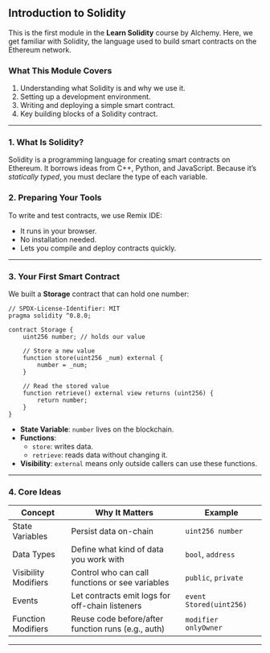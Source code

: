 ## Introduction to Solidity 

This is the first module in the **Learn Solidity** course by Alchemy. Here, we get familiar with Solidity, the language used to build smart contracts on the Ethereum network.

### What This Module Covers
1. Understanding what Solidity is and why we use it.
2. Setting up a development environment.
3. Writing and deploying a simple smart contract.
4. Key building blocks of a Solidity contract.

---

### 1. What Is Solidity?
Solidity is a programming language for creating smart contracts on Ethereum. It borrows ideas from C++, Python, and JavaScript. Because it’s _statically typed_, you must declare the type of each variable.

### 2. Preparing Your Tools
To write and test contracts, we use Remix IDE:
- It runs in your browser.
- No installation needed.
- Lets you compile and deploy contracts quickly.


---

### 3. Your First Smart Contract
We built a **Storage** contract that can hold one number:

```solidity
// SPDX-License-Identifier: MIT
pragma solidity ^0.8.0;

contract Storage {
    uint256 number; // holds our value

    // Store a new value
    function store(uint256 _num) external {
        number = _num;
    }

    // Read the stored value
    function retrieve() external view returns (uint256) {
        return number;
    }
}
```

- **State Variable**: `number` lives on the blockchain.
- **Functions**:
  - `store`: writes data.
  - `retrieve`: reads data without changing it.
- **Visibility**: `external` means only outside callers can use these functions.

---

### 4. Core Ideas
| Concept               | Why It Matters                                    | Example           |
|-----------------------|---------------------------------------------------|-------------------|
| State Variables       | Persist data on-chain                            | `uint256 number`  |
| Data Types            | Define what kind of data you work with            | `bool`, `address` |
| Visibility Modifiers  | Control who can call functions or see variables   | `public`, `private` |
| Events                | Let contracts emit logs for off-chain listeners   | `event Stored(uint256)` |
| Function Modifiers    | Reuse code before/after function runs (e.g., auth) | `modifier onlyOwner` |

---

